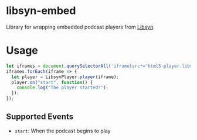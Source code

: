 # libsyn-embed
Library for wrapping embedded podcast players from [Libsyn](https://libsyn.com/).


# Usage

```javascript
let iframes = document.querySelectorAll('iframe[src*="html5-player.libsyn.com"]');
iframes.forEach(iframe => {
  let player = LibsynPlayer.player(iframe);
  player.on("start", function() {
    console.log("The player started!");
  });
});
```

## Supported Events

- `start`: When the podcast begins to play
